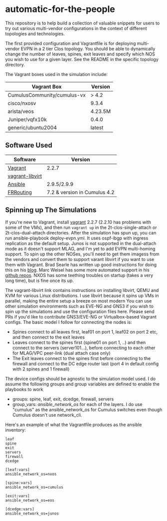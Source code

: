# automatic-for-the-people
This repository is to help build a collection of valuable snippets for users to try out various multi-vendor configurations in the context of different topologies and technologies. 

The first provided configuration and Vagrantfile is for deploying multi-vendor EVPN in a 2 tier Clos topology. You should be able to dynamically change the number of leaves, spines, exit leaves and specify which NOS you wish to use for a given layer. See the README in the specific topology directory.

The Vagrant boxes used in the simulation include:

| Vagrant Box                       | Version     |
|-----------------------------------|-------------|
| CumulusCommunity/cumulus-vx       | > 4.2       |
| cisco/nxosv                       | 9.3.4       |
| arista/veos                       | 4.23.5M     |
| Juniper/vqfx10k                   | 0.4.0       |
| generic/ubuntu2004                | latest      |


## Software Used

| Software          | Version |
|-------------------|---------|
|[Vagrant](https://www.vagrantup.com/)| 2.2.7|
|[vagrant-libvirt](https://github.com/vagrant-libvirt/vagrant-libvirt)|
|[Ansible](https://www.ansible.com/)| 2.9.5/2.9.9 |
|[FRRouting](https://frrouting.org/)| 7.2 & version in Cumulus 4.2 |

## Spinning up The Simulations

If you're new to Vagrant, install [vagrant](https://releases.hashicorp.com/vagrant/) 2.2.7 (2.2.10 has problems with some of the VMs), and then run ```vagrant up``` in the 2t-clos-single-attach or 2t-clos-dual-attach directories. After the simulation has spun up, you can run ansible-playbook deploy-evpn.yml. It uses ospf-ibgp with ingress replication as the default setup. Junos is not supported in the dual-attach mode as it doesn't support MLAG, and I'm yet to add EVPN multi-homing support. To spin up the other NOSes, you'll need to get them imagess from the vendors and convert them to support varant libvirt if you want to use them with Vagrant. Brad Searle has written up good instructions for doing this on his [blog](https://codingpackets.com/blog/tag/libvirt/). Marc Weisel has some more automated support in his [github repos](https://github.com/mweisel?tab=repositories). NXOS has some teething troubles on startup (takes a very long time), but is fine once its up.

The vagrant-libvirt link contains instructions on installing libvirt, QEMU and KVM for various Linux distributions. I use libvirt because it spins up VMs in parallel, making the entire setup a breeze on most modern You can use other simulation environments such as EVE-NG and GNS3 if you wish to spin up the simulations and use the configuration files here. Please send PRs if you'd like to contribute GNS3/EVE-NG or Virtualbox-based Vagrant configs. The basic model I follow for connecting the nodes is:
* Spines connect to all leaves first, leaf01 on port 1, leaf02 on port 2 etc, and then connect to the exit leaves
* Leaves connect to the spines first (spine01 on port 1, ..) and then connect to the servers (server101...), before connecting to each other for MLAG/VPC peer-link (dual attach case only)
* The Exit leaves connect to the spines first before connecting to the firewall and connect to the DC edge router last (port 4 in default config with 2 spines and 1 firewall)

The device configs should be agnostic to the simulation model used. I do assume the following groups and group variables are defined to enable the playbooks to work
* groups: spine, leaf, exit, dcedge, firewall, servers
* group_vars: _ansible_network_os_ for each of the layers. I do use "cumulus" as the ansible_network_os for Cumulus switches even though Cumulus doesn't use network_cli.

Here's an example of what the Vagrantfile produces as the ansible inventory:
```[all:children]
leaf
spine
exit
servers
firewall
dcedge

[leaf:vars]
ansible_network_os=nxos

[spine:vars]
ansible_network_os=cumulus

[exit:vars]
ansible_network_os=eos

[dcedge:vars]
ansible_network_os=junos
````


